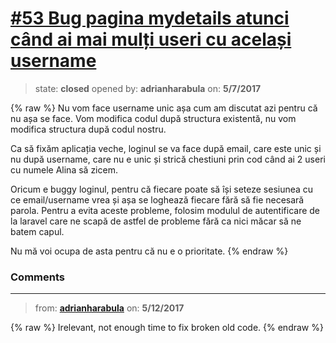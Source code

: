 # [\#53 Bug pagina mydetails atunci când ai mai mulți useri cu același username](https://github.com/adrianharabula/condr/issues/53)

> state: **closed** opened by: **adrianharabula** on: **5/7/2017**

{% raw %}
Nu vom face username unic așa cum am discutat azi pentru că nu așa se face. Vom modifica codul după structura existentă, nu vom modifica structura după codul nostru.

Ca să fixăm aplicația veche, loginul se va face după email, care este unic și nu după username, care nu e unic și strică chestiuni prin cod când ai 2 useri cu numele Alina să zicem.

Oricum e buggy loginul, pentru că fiecare poate să își seteze sesiunea cu ce email/username vrea și așa se loghează fiecare fără să fie necesară parola. Pentru a evita aceste probleme, folosim modulul de autentificare de la laravel care ne scapă de astfel de probleme fără ca nici măcar să ne batem capul.

Nu mă voi ocupa de asta pentru că nu e o prioritate.
{% endraw %}


### Comments

---
> from: [**adrianharabula**](https://github.com/adrianharabula/condr/issues/53#issuecomment-300925274) on: **5/12/2017**

{% raw %}
Irelevant, not enough time to fix broken old code.
{% endraw %}
